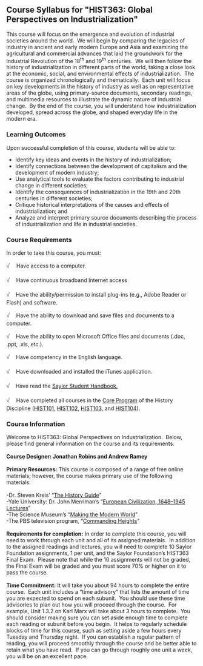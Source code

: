Course Syllabus for "HIST363: Global Perspectives on Industrialization"
-----------------------------------------------------------------------

This course will focus on the emergence and evolution of industrial
societies around the world.  We will begin by comparing the legacies of
industry in ancient and early modern Europe and Asia and examining the
agricultural and commercial advances that laid the groundwork for the
Industrial Revolution of the 18<sup>th</sup> and 19<sup>th</sup>
centuries.  We will then follow the history of industrialization in
different parts of the world, taking a close look at the economic,
social, and environmental effects of industrialization.  The course is
organized chronologically and thematically.  Each unit will focus on key
developments in the history of industry as well as on representative
areas of the globe, using primary-source documents, secondary readings,
and multimedia resources to illustrate the dynamic nature of industrial
change.  By the end of the course, you will understand how
industrialization developed, spread across the globe, and shaped
everyday life in the modern era.

### Learning Outcomes

Upon successful completion of this course, students will be able to:  
  

-   Identify key ideas and events in the history of industrialization;
-   Identify connections between the development of capitalism and the
    development of modern industry;
-   Use analytical tools to evaluate the factors contributing to
    industrial change in different societies;
-   Identify the consequences of industrialization in the 19th and 20th
    centuries in different societies;
-   Critique historical interpretations of the causes and effects of
    industrialization; and
-   Analyze and interpret primary source documents describing the
    process of industrialization and life in industrial societies.

### Course Requirements

In order to take this course, you must:  
  
 <span
style="color: rgb(85, 85, 85); font-family: 'Myriad Pro', 'Gill Sans', 'Gill Sans MT', Calibri, sans-serif; font-size: 16px; line-height: 24px; text-align: left; -webkit-text-size-adjust: none; ">√
   </span>Have access to a computer.  
  
 <span
style="color: rgb(85, 85, 85); font-family: 'Myriad Pro', 'Gill Sans', 'Gill Sans MT', Calibri, sans-serif; font-size: 16px; line-height: 24px; text-align: left; -webkit-text-size-adjust: none; ">√
  </span> Have continuous broadband Internet access  
  
 <span
style="color: rgb(85, 85, 85); font-family: 'Myriad Pro', 'Gill Sans', 'Gill Sans MT', Calibri, sans-serif; font-size: 16px; line-height: 24px; text-align: left; -webkit-text-size-adjust: none; ">√ </span> 
 Have the ability/permission to install plug-ins (e.g., Adobe Reader or
Flash) and software.  
  
 <span
style="color: rgb(85, 85, 85); font-family: 'Myriad Pro', 'Gill Sans', 'Gill Sans MT', Calibri, sans-serif; font-size: 16px; line-height: 24px; text-align: left; -webkit-text-size-adjust: none; ">√
  </span> Have the ability to download and save files and documents to a
computer.  
  
 <span
style="color: rgb(85, 85, 85); font-family: 'Myriad Pro', 'Gill Sans', 'Gill Sans MT', Calibri, sans-serif; font-size: 16px; line-height: 24px; text-align: left; -webkit-text-size-adjust: none; ">√
 </span>  Have the ability to open Microsoft Office files and documents
(.doc, .ppt, .xls, etc.).  
  
 <span
style="color: rgb(85, 85, 85); font-family: 'Myriad Pro', 'Gill Sans', 'Gill Sans MT', Calibri, sans-serif; font-size: 16px; line-height: 24px; text-align: left; -webkit-text-size-adjust: none; ">√
 </span>  Have competency in the English language.  
  
 <span
style="color: rgb(85, 85, 85); font-family: 'Myriad Pro', 'Gill Sans', 'Gill Sans MT', Calibri, sans-serif; font-size: 16px; line-height: 24px; text-align: left; -webkit-text-size-adjust: none; ">√
 </span>  Have downloaded and installed the iTunes application.  
  
 <span
style="color: rgb(85, 85, 85); font-family: 'Myriad Pro', 'Gill Sans', 'Gill Sans MT', Calibri, sans-serif; font-size: 16px; line-height: 24px; text-align: left; -webkit-text-size-adjust: none; ">√</span> 
  Have read the [Saylor Student
Handbook.](http://www.saylor.org/site/wp-content/uploads/2012/05/Saylor-StudentHandbook.pdf)  
  
 <span
style="color: rgb(85, 85, 85); font-family: 'Myriad Pro', 'Gill Sans', 'Gill Sans MT', Calibri, sans-serif; font-size: 16px; line-height: 24px; text-align: left; -webkit-text-size-adjust: none; ">√
  </span> Have completed all courses in the [Core
Program](http://www.saylor.org/majors/history/) of the History
Discipline ([HIST101](http://www.saylor.org/courses/hist101/),
[HIST102](http://www.saylor.org/courses/hist102/),
[HIST103](http://www.saylor.org/courses/hist103/), and
[HIST104](http://www.saylor.org/courses/hist104/)).

### Course Information

Welcome to HIST363: Global Perspectives on Industrialization.  Below,
please find general information on the course and its requirements.  
    
 **Course Designer: Jonathan Robins and Andrew Ramey**  
    
 **Primary Resources:** This course is composed of a range of free
online materials; however, the course makes primary use of the following
materials:  
    
 -Dr. Steven Kreis’ “[The History
Guide](http://www.historyguide.org/)”  
 -Yale University: Dr. John Merriman’s “[European Civilization,
1648–1945 Lectures](http://oyc.yale.edu/history/hist-202)”  
 -The Science Museum’s “[Making the Modern
World](http://www.makingthemodernworld.org.uk/)”  
 -The PBS television program, “[Commanding
Heights](http://www.pbs.org/wgbh/commandingheights/hi/story/index.html)”  
    
 **Requirements for completion:** In order to complete this course, you
will need to work through each unit and all of its assigned materials. 
In addition to the assigned readings and lectures, you will need to
complete 10 Saylor Foundation assignments, 1 per unit, and the Saylor
Foundation’s HIST363 Final Exam.  Please note that while the 10
assignments will not be graded, the Final Exam will be graded and you
must score 70% or higher on it to pass the course.  
    
 **Time Commitment:** It will take you about 94 hours to complete the
entire course.  Each unit includes a “time advisory” that lists the
amount of time you are expected to spend on each subunit.  You should
use these time advisories to plan out how you will proceed through the
course.  For example, Unit 1.3.2 on Karl Marx will take about 3 hours to
complete.  You should consider making sure you can set aside enough time
to complete each reading or subunit before you begin.  It helps to
regularly schedule blocks of time for this course, such as setting aside
a few hours every Tuesday and Thursday night.  If you can establish a
regular pattern of reading, you will proceed smoothly through the course
and be better able to retain what you have read.  If you can go through
roughly one unit a week, you will be on an excellent pace.     
    

